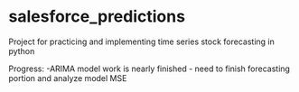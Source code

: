 # salesforce_predictions
Project for practicing and implementing time series stock forecasting in python

Progress:
-ARIMA model work is nearly finished - need to finish forecasting portion and analyze model MSE
